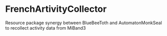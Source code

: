 # FrenchArtivityCollector
Resource package synergy between BlueBeeToth and AutomatonMonkSeal to recollect activity data from MiBand3
